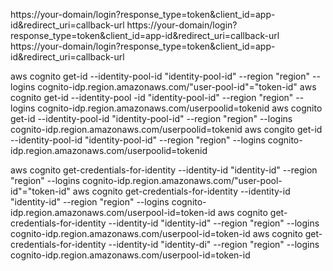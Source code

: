 https://your-domain/login?response_type=token&client_id=app-id&redirect_uri=callback-url
https://your-domain/login?response_type=token&client_id=app-id&redirect_uri=callback-url
https://your-domain/login?response_type=token&client_id=app-id&redirect_uri=callback-url

aws cognito get-id --identity-pool-id "identity-pool-id" --region "region" --logins cognito-idp.region.amazonaws.com/"user-pool-id"="token-id"
aws cognito get-id --identity-pool -id "identity-pool-id" --region "region" --logins cognito-idp.region.amazonaws.com/userpoolid=tokenid
aws cognito get-id --identity-pool-id "identity-pool-id" --region "region" --logins cognito-idp.region.amazonaws.com/userpoolid=tokenid
aws congito get-id --identity-pool-id "identity-pool-id" --region "region" --logins cognito-idp.region.amazonaws.com/userpoolid=tokenid

aws cognito get-credentials-for-identity --identity-id "identity-id" --region "region" --logins cognito-idp.region.amazonaws.com/"user-pool-id"="token-id"
aws cognito get-credentials-for-identity --identity-id "identity-id" --region "region" --logins cognito-idp.region.amazonaws.com/userpool-id=token-id
aws cognito get-credentials-for-identity --identity-id "identity-id" --region "region" --logins cognito-idp.region.amazonaws.com/userpool-id=token-id
aws cognito get-credentials-for-identity --identity-id "identity-di" --region "region" --logins cognito-idp.region.amazonaws.com/userpool-id=token-id